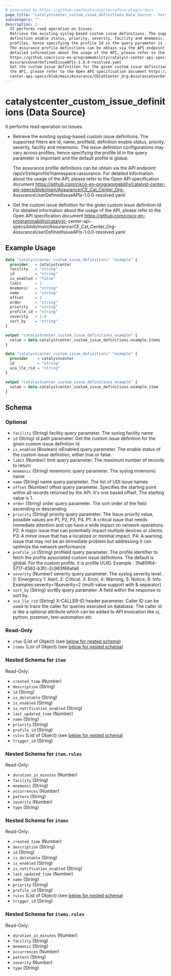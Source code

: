 ```yaml
---
# generated by https://github.com/hashicorp/terraform-plugin-docs
page_title: "catalystcenter_custom_issue_definitions Data Source - terraform-provider-catalystcenter"
subcategory: ""
description: |-
  It performs read operation on Issues.
  Retrieve the existing syslog-based custom issue definitions. The supported filters are id, name, profileId,
  definition enable status, priority, severity, facility and mnemonic. The issue definition configurations may vary across
  profiles, hence specifying the profile Id in the query parameter is important and the default profile is global.
  The assurance profile definitions can be obtain via the API endpoint: /api/v1/siteprofile?namespace=assurance. For
  detailed information about the usage of the API, please refer to the Open API specification document
  https://github.com/cisco-en-programmability/catalyst-center-api-specs/blob/main/Assurance/CECatCenter_Org-
  AssuranceUserDefinedIssueAPIs-1.0.0-resolved.yaml
  Get the custom issue definition for the given custom issue definition Id. For detailed information about the usage of
  the API, please refer to the Open API specification document https://github.com/cisco-en-programmability/catalyst-
  center-api-specs/blob/main/Assurance/CECatCenter_Org-AssuranceUserDefinedIssueAPIs-1.0.0-resolved.yaml
---
```


# catalystcenter_custom_issue_definitions (Data Source)

It performs read operation on Issues.

- Retrieve the existing syslog-based custom issue definitions. The supported filters are id, name, profileId,
definition enable status, priority, severity, facility and mnemonic. The issue definition configurations may vary across
profiles, hence specifying the profile Id in the query parameter is important and the default profile is global.


  The assurance profile definitions can be obtain via the API endpoint: /api/v1/siteprofile?namespace=assurance. For
detailed information about the usage of the API, please refer to the Open API specification document
https://github.com/cisco-en-programmability/catalyst-center-api-specs/blob/main/Assurance/CE_Cat_Center_Org-
AssuranceUserDefinedIssueAPIs-1.0.0-resolved.yaml

- Get the custom issue definition for the given custom issue definition Id. For detailed information about the usage of
the API, please refer to the Open API specification document https://github.com/cisco-en-programmability/catalyst-
center-api-specs/blob/main/Assurance/CE_Cat_Center_Org-AssuranceUserDefinedIssueAPIs-1.0.0-resolved.yaml

## Example Usage

```terraform
data "catalystcenter_custom_issue_definitions" "example" {
  provider   = catalystcenter
  facility   = "string"
  id         = "string"
  is_enabled = "false"
  limit      = 1
  mnemonic   = "string"
  name       = "string"
  offset     = 1
  order      = "string"
  priority   = "string"
  profile_id = "string"
  severity   = 1.0
  sort_by    = "string"
}

output "catalystcenter_custom_issue_definitions_example" {
  value = data.catalystcenter_custom_issue_definitions.example.items
}

data "catalystcenter_custom_issue_definitions" "example" {
  provider    = catalystcenter
  id          = "string"
  xca_lle_rid = "string"
}

output "catalystcenter_custom_issue_definitions_example" {
  value = data.catalystcenter_custom_issue_definitions.example.item
}
```

<!-- schema generated by tfplugindocs -->
## Schema

### Optional

- `facility` (String) facility query parameter. The syslog facility name
- `id` (String) id path parameter. Get the custom issue definition for the given custom issue definition Id.
- `is_enabled` (Boolean) isEnabled query parameter. The enable status of the custom issue definition, either true or false.
- `limit` (Number) limit query parameter. The maximum number of records to return
- `mnemonic` (String) mnemonic query parameter. The syslog mnemonic name
- `name` (String) name query parameter. The list of UDI issue names
- `offset` (Number) offset query parameter. Specifies the starting point within all records returned by the API. It's one based offset. The starting value is 1.
- `order` (String) order query parameter. The sort order of the field ascending or descending.
- `priority` (String) priority query parameter. The Issue priority value, possible values are P1, P2, P3, P4. P1: A critical issue that needs immediate attention and can have a wide impact on network operations. P2: A major issue that can potentially impact multiple devices or clients. P3: A minor issue that has a localized or minimal impact. P4: A warning issue that may not be an immediate problem but addressing it can optimize the network performance
- `profile_id` (String) profileId query parameter. The profile identifier to fetch the profile associated custom issue definitions. The default is global. For the custom profile, it is profile UUID. Example : 3fa85f64-5717-4562-b3fc-2c963f66afa6
- `severity` (Number) severity query parameter. The syslog severity level. 0: Emergency 1: Alert, 2: Critical. 3: Error, 4: Warning, 5: Notice, 6: Info. Examples:severity=1&severity=2 (multi value support with & separator)
- `sort_by` (String) sortBy query parameter. A field within the response to sort by.
- `xca_lle_rid` (String) X-CALLER-ID header parameter. Caller ID can be used to trace the caller for queries executed on database. The caller id is like a optional attribute which can be added to API invocation like ui, python, postman, test-automation etc

### Read-Only

- `item` (List of Object) (see [below for nested schema](#nestedatt--item))
- `items` (List of Object) (see [below for nested schema](#nestedatt--items))

<a id="nestedatt--item"></a>
### Nested Schema for `item`

Read-Only:

- `created_time` (Number)
- `description` (String)
- `id` (String)
- `is_deletable` (String)
- `is_enabled` (String)
- `is_notification_enabled` (String)
- `last_updated_time` (Number)
- `name` (String)
- `priority` (String)
- `profile_id` (String)
- `rules` (List of Object) (see [below for nested schema](#nestedobjatt--item--rules))
- `trigger_id` (String)

<a id="nestedobjatt--item--rules"></a>
### Nested Schema for `item.rules`

Read-Only:

- `duration_in_minutes` (Number)
- `facility` (String)
- `mnemonic` (String)
- `occurrences` (Number)
- `pattern` (String)
- `severity` (Number)
- `type` (String)



<a id="nestedatt--items"></a>
### Nested Schema for `items`

Read-Only:

- `created_time` (Number)
- `description` (String)
- `id` (String)
- `is_deletable` (String)
- `is_enabled` (String)
- `is_notification_enabled` (String)
- `last_updated_time` (Number)
- `name` (String)
- `priority` (String)
- `profile_id` (String)
- `rules` (List of Object) (see [below for nested schema](#nestedobjatt--items--rules))
- `trigger_id` (String)

<a id="nestedobjatt--items--rules"></a>
### Nested Schema for `items.rules`

Read-Only:

- `duration_in_minutes` (Number)
- `facility` (String)
- `mnemonic` (String)
- `occurrences` (Number)
- `pattern` (String)
- `severity` (Number)
- `type` (String)
